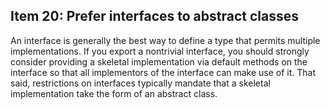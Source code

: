 ## Item 20: Prefer interfaces to abstract classes

An interface is generally the best way to define a type that permits multiple implementations.
If you export a nontrivial interface, you should strongly consider providing a skeletal implementation
via default methods on the interface so that all implementors of the interface can make use of it.
That said, restrictions on interfaces typically mandate that a skeletal implementation take the form of an abstract class.
